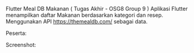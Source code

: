 Flutter Meal DB Makanan ( Tugas Akhir - OSG8 Group 9 )
Aplikasi Flutter menampilkan daftar Makanan berdasarkan kategori dan resep.
Menggunakan API https://themealdb.com/ sebagai data.

Peserta:


Screenshot:


